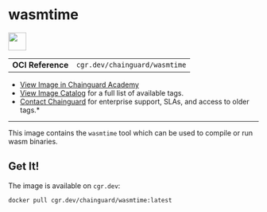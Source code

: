 <!--monopod:start-->
# wasmtime

<!--url:start-->
<a href="https://wasmtime.dev">
<!--logo:start-->
  <img src="https://storage.googleapis.com/chainguard-academy/logos/wasmtime/logo.svg" width="36px" height="36px" />
<!--logo:end-->
</a>
<!--url:end-->

| | |
| - | - |
| **OCI Reference** | `cgr.dev/chainguard/wasmtime` |

* [View Image in Chainguard Academy](https://edu.chainguard.dev/chainguard/chainguard-images/reference/wasmtime/overview/)
* [View Image Catalog](https://console.enforce.dev/images/catalog) for a full list of available tags.
* [Contact Chainguard](https://www.chainguard.dev/chainguard-images) for enterprise support, SLAs, and access to older tags.*
---
<!--monopod:end-->

<!--overview:start-->
This image contains the `wasmtime` tool which can be used to compile or run wasm binaries.
<!--overview:end-->

<!--getting:start-->
## Get It!
The image is available on `cgr.dev`:

```
docker pull cgr.dev/chainguard/wasmtime:latest
```
<!--getting:end-->

<!--body:start-->
<!--body:end-->


